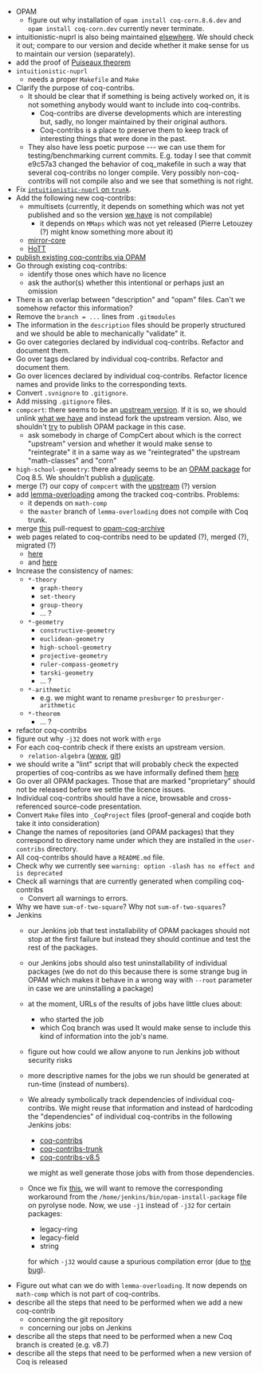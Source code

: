  - OPAM
   - figure out why installation of `opam install coq-corn.8.6.dev` and `opam install coq-corn.dev` currently never terminate.
 - intuitionistic-nuprl is also being maintained [elsewhere](https://github.com/vrahli/NuprlInCoq). We should check it out; compare to our version and decide whether it make sense for us to maintain our version (separately).
 - add the proof of [Puiseaux theorem](https://scm.gforge.inria.fr/anonscm/git/puiseuxth/puiseuxth.git)
 - `intuitionistic-nuprl`
   - needs a proper `Makefile` and `Make`
 - Clarify the purpose of coq-contribs.
   - It should be clear that if something is being actively worked on,
     it is not something anybody would want to include into coq-contribs.
     - Coq-contribs are diverse developments which are interesting but, sadly, no longer maintained by their original authors.
     - Coq-contribs is a place to preserve them to keep track of interesting things that were done in the past.
   - They also have less poetic purpose --- we can use them for testing/benchmarking current commits.
     E.g. today I see that commit e9c57a3 changed the behavior of coq_makefile in such a way that several
     coq-contribs no longer compile. Very possibly non-coq-contribs will not compile also
     and we see that something is not right.
 - Fix [`intuitionistic-nuprl` on `trunk`](https://ci.inria.fr/coq/job/bench-intuitionistic-nuprl/34/console).
 - Add the following new coq-contribs:
   - mmultisets (currently, it depends on something which was not yet published and so the version [we have](https://github.com/coq-contribs/mmultisets) is not compilable)
     - it depends on `MMaps` which was not yet released (Pierre Letouzey (?) might know something more about it)
   - [mirror-core](https://github.com/coq-contribs/coq-contribs/issues/1)
   - [HoTT](https://github.com/coq-contribs/coq-contribs/issues/2)
 - [publish existing coq-contribs via OPAM](https://github.com/coq/opam-coq-archive/pull/72)
 - Go through existing coq-contribs:
   - identify those ones which have no licence
   - ask the author(s) whether this intentional or perhaps just an omission
 - There is an overlap between "description" and "opam" files. Can't we somehow refactor this information?
 - Remove the `branch = ...` lines from `.gitmodules`
 - The information in the `description` files should be properly structured and we should be able to mechanically "validate" it.
 - Go over categories declared by individual coq-contribs. Refactor and document them.
 - Go over tags declared by individual coq-contribs. Refactor and document them.
 - Go over licences declared by individual coq-contribs. Refactor licence names and provide links to the corresponding texts.
 - Convert `.svnignore` to `.gitignore`.
 - Add missing `.gitignore` files.
 - `compcert`: there seems to be an [upstream version](https://github.com/coq/opam-coq-archive/blob/master/released/packages/coq-compcert/coq-compcert.2.6.0/opam). If it is so, we should unlink [what we have](https://github.com/coq-contribs/compcert/tree/master) and instead fork the upstream version. Also, we shouldn't [try](https://github.com/matej-kosik/opam-coq-archive/tree/master/released/packages/coq-compcert/coq-compcert.8.5.0) to publish OPAM package in this case.
   - ask somebody in charge of CompCert about which is the correct "upstream" version
     and whether it would make sense to "reintegrate" it in a same way as we "reintegrated"
     the upstream "math-classes" and "corn"
 - `high-school-geometry`: there already seems to be an [OPAM package](https://github.com/matej-kosik/opam-coq-archive/tree/master/released/packages/coq-high-school-geometry/coq-high-school-geometry.1.0.0) for Coq 8.5. We shouldn't publish a [duplicate](https://github.com/matej-kosik/opam-coq-archive/tree/master/released/packages/coq-high-school-geometry/coq-high-school-geometry.8.5.0).
 - merge (?) our copy of `compcert` with the [upstream](https://github.com/AbsInt/CompCert) (?) version
 - add [lemma-overloading](https://github.com/coq-contribs/lemma-overloading) among the tracked coq-contribs. Problems:
   - it depends on `math-comp`
   - the `master` branch of `lemma-overloading` does not compile with Coq trunk.
 - merge [this](https://github.com/coq/opam-coq-archive/pull/72) pull-request to [opam-coq-archive](https://github.com/coq/opam-coq-archive)
 - web pages related to coq-contribs need to be updated (?), merged (?), migrated (?)
   - [here](http://www.lix.polytechnique.fr/coq/pylons/contribs/index)
   - and [here](http://coq.inria.fr/opam/www/archive.html)
 - Increase the consistency of names:
   - `*-theory` 
     - `graph-theory`
     - `set-theory`
     - `group-theory`
     - ... ?
   - `*-geometry`
     - `constructive-geometry`
     - `euclidean-geometry`
     - `high-school-geometry`
     - `projective-geometry`
     - `ruler-compass-geometry`
     - `tarski-geometry`
     - ... ?
   - `*-arithmetic`
     - e.g. we might want to rename `presburger` to `presburger-arithmetic`
   - `*-theorem`
     - ... ?
 - refactor coq-contribs
 - figure out why `-j32` does not work with `ergo`
 - For each coq-contrib check if there exists an upstream version.
   - `relation-algebra` ([www](http://perso.ens-lyon.fr/damien.pous/ra/), [git](https://github.com/damien-pous/relation-algebra))
 - we should write a "lint" script that will probably check the expected properties of coq-contribs as we have informally defined them [here](https://github.com/coq-contribs/coq-contribs/blob/master/FAQ.md#what-are-the-common-properties-of-all-coq-contribs)
 - Go over all OPAM packages. Those that are marked "proprietary" should not be released before we settle the licence issues.
 - Individual coq-contribs should have a nice, browsable and cross-referenced source-code presentation.
 - Convert `Make` files into `_CoqProject` files (proof-general and coqide both take it into consideration)
 - Change the names of repositories (and OPAM packages) that they correspond to directory name under which they are installed in the `user-contribs` directory.
 - All coq-contribs should have a `README.md` file.
 - Check why we currently see `warning: option -slash has no effect and is deprecated`
 - Check all warnings that are currently generated when compiling coq-contribs
   - Convert all warnings to errors.
 - Why we have `sum-of-two-square`? Why not `sum-of-two-squares`?
 - Jenkins
   - our Jenkins job that test installability of OPAM packages should not stop at the first failure but instead they should continue and test the rest of the packages.
   - our Jenkins jobs should also test uninstallability of individual packages
     (we do not do this because there is some strange bug in OPAM which makes it behave in a wrong way with `--root` parameter in case we are uninstalling a package)
   - at the moment, URLs of the results of jobs have little clues about:
     - who started the job
     - which Coq branch was used
     It would make sense to include this kind of information into the job's name.
   - figure out how could we allow anyone to run Jenkins job without security risks
   - more descriptive names for the jobs we run should be generated at run-time (instead of numbers).
   - We already symbolically track dependencies of individual coq-contribs. We might reuse that information and instead of hardcoding the "dependencies" of individual coq-contribs in the following Jenkins jobs:
     - [coq-contribs](https://ci.inria.fr/coq/view/coq-contribs/job/coq-contribs/)
     - [coq-contribs-trunk](https://ci.inria.fr/coq/view/coq-contribs/job/coq-contribs-trunk/)
     - [coq-contribs-v8.5](https://ci.inria.fr/coq/view/coq-contribs/job/coq-contribs-v8.5/)
   
     we might as well generate those jobs with from those dependencies.
   - Once we fix [this](https://coq.inria.fr/bugs/show_bug.cgi?id=4894), we will want to remove the corresponding workaround from the `/home/jenkins/bin/opam-install-package` file on pyrolyse node. Now, we use `-j1` instead of `-j32` for certain packages:
     - legacy-ring
     - legacy-field
     - string
     
     for which `-j32` would cause a spurious compilation error (due to [the bug](https://coq.inria.fr/bugs/show_bug.cgi?id=4894)).
 - Figure out what can we do with `lemma-overloading`. It now depends on `math-comp` which is not part of coq-contribs.
 - describe all the steps that need to be performed when we add a new coq-contrib
   - concerning the git repository
   - concerning our jobs on Jenkins
 - describe all the steps that need to be performed when a new Coq branch is created (e.g. v8.7)
 - describe all the steps that need to be performed when a new version of Coq is released
